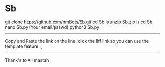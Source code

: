 # Sb
git clone https://github.com/nmBots/Sb.git
cd Sb
ls
unzip Sb.zip
ls
cd Sb
nano Sb.py (Your email/psswd)
python3 Sb.py
_________________
Copy and Paste the link on the line.
click the liff link
so you can use the template feature ,,
_________________
Thank's to All mastah
